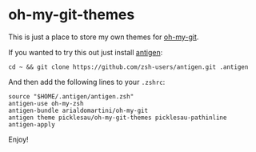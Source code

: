 # oh-my-git-themes

This is just a place to store my own themes for [oh-my-git](https://github.com/arialdomartini/oh-my-git).

If you wanted to try this out just install [antigen](https://github.com/zsh-users/antigen):

```
cd ~ && git clone https://github.com/zsh-users/antigen.git .antigen 
```

And then add the following lines to your `.zshrc`:

```
source "$HOME/.antigen/antigen.zsh"
antigen-use oh-my-zsh
antigen-bundle arialdomartini/oh-my-git
antigen theme picklesau/oh-my-git-themes picklesau-pathinline
antigen-apply
```

Enjoy!

